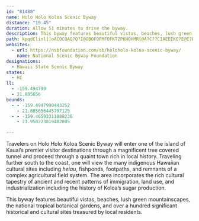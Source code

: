 ```yaml
---
id: "81480"
name: Holo Holo Koloa Scenic Byway
distance: "19.45"
duration: Allow 51 minutes to drive the byway.
description: This byway features beautiful vistas, beaches, lush green mountainscapes, the national tropical botanical gardens, and over a hundred significant historical and cultural sites treasured by local residents.
path: kpqdClinl]]oACOCQAQ?Q?I@GBOFOFMFOFKTZPKHOHMR[@A?C??CIAEEEKO?E@E?E@GAMAKCKAIIWS_@S_@ACe@m@c@k@MOGMCCIMCGEMGOEQASAU@U@S`@uDFo@DWFSHUHQb@k@DIBG@IBG?I?G?I?GAGCIa@cBAIAIAI?K@I@I@GBIBEXk@NSPKTOf@WNMFGHKBEHMHSRk@Vw@Tq@f@{AN]Pc@\}@b@iAP]N[HMz@{AlA{B`BuCDKDMBMBM?Q?SEoAGoDGwB?_AF}@Hu@ReC@IBMDQBI?AHQXm@LYFQBODSBS?S?oA@Q?[Fo@Hm@?CJe@BKTu@FOHSNa@@GJYHYHg@Be@@O@SAc@Am@Ae@??Bm@He@H_@jByOB_@?]AS?KE]I]K[OYIKIIUSWQWOaDiBLQRA`ADT@z@DvAH\BL?P@PAPELAjD{Al@[ZOf@Yf@[b@a@b@a@^e@FIR]Vo@Ti@^}@\_Ap@eBVw@Py@PeADa@BWG?O?qB?o@@uAB]?iFHUGOGMMGE^{@Ts@JWH[Nw@Ly@pAeMb@MLAHKFUH_@DQ`@?BAXDL?h@e@LGLCPGQFMBMFi@d@M?YEC@a@?EPI^GTIJM@c@LqAdMMx@Ov@IZKVUr@_@z@FDLLNFTFhFI\?tACn@ApB?N?F?Da@@W@_@?}@?k@AcBAgA?E?QAy@?K?]?C?_AA_A?{@Bc@?CBw@BWDU@Gd@VZo@[n@e@WAFETCVCv@?BCb@?z@@~@?~@?B?\?J@x@?P?D@fA@bB?j@?|@A^AVE`@G?O?qB?o@@uAB]?iFHUGOGMMGE^{@Ts@JWH[Nw@Ly@pAeMFe@LgAReAFi@Nu@N_ALc@r@eDFYpA}FvDiOt@PfEbAh@B^?vAKZBJBPFTHVHHBB@D@PDIZM`@La@H[D[DWB]?M?K?S?G?E?}@?O@U?C@M@IBQF_@`@}Bb@uBHa@BMLYDGDIDGFGFEHEFCJCJAHCJCHCHEJIFEFGb@q@f@}@bAo@HM@I?KeA}@CIDKp@{@r@kAHOHULm@H]h@uBJe@b@[rAkAHIHUHSDOBODU?SCUCQi@cBEMg@uAAAKWKOKIQMOImAWICAAIAqBc@a@CI?Ga@GU]oAICG?MA?KAI?KAKAEAECMIMEMEKAKAOAOAQCICIEGGIIQM[EOCO?O?K?]DADC@C?A@E@CACACCCCCEAC?EB??A?CBABAF@D@DBBD@D@?\?J?NBNDNLZHPFHDFBHBH@P@N@N@JDJDLHLBL@D@D@J?J@H?JDf@FPDLDJDLDJL@FAHAF`@[@s@Jg@Pk@Ti@l@KLGJsAvCSXIJYP[N_@LwAHwAHkAD{@FEy@O_DI_Bm@eM[mCE[I]I[M[OY_BeCa@q@Uc@Sa@Ui@m@}AO_@S_@S[U[WYYWZm@BCFILIHCdCc@HAh@KvFy@LELId@a@JHNJRDRBDCFAhAKiAJG@EBSCSEOKKIe@`@MHMDwFx@i@JI@eCb@IBMHGHCB[l@XVVXTZRZR^N^l@|ATh@R`@Tb@`@p@~AdCNXLZHZH\DZZlCl@dMH~AN~CM^QLg@N_AJk@HeATk@Tc@TA?i@\sD|C}AnAi@`@m@Zq@Vq@Rq@Nu@HgHfAqYjEoMnBiAReBb@s@TSJkEnBaf@bWyAj@kAf@mAZiBVeBH{B?aBCAdHAZCXEXIVKTMTqBrCMLEFSRUPKHKDWJgA`@KFIFIJGJGJELCLALAN@L@|A@nAClACv@C`@E`@_B_@OEMCA?QAO?O@OBOFMFqAl@u@^s@ZqAh@MHIJIRGPJFJHJJFJJ\L^Nd@Rl@`AfCz@zBVf@BHBB^p@@@JTBLPt@Nt@F`@b@Mn@GbAKbAExBM|CQ}CPyBLcADcAJo@Fc@LGa@Ou@Qu@CMMWc@u@CIWg@i@Lu@JWBwEf@i@Fk@BmC@aB@uB?y@AeCBs@HaB\eA`@oBv@gBn@gA^s@XsHvCeAV{@NwAPa@BmAN}JnAoB\mFjA_ANa@Bi@@aHMkHIwECgj@k@_@Cs@Qk@W{@m@a@Sw@Y]EWA[@w@Fc@L[Ns@`@SH]Ny@Nm@?sAKw@Ae@BsCX_ADK@YA_@G[O{A{@]]g@Co@Kq@Ew@C{@GeBOmGq@}KiAgWaCgHq@sFk@eGe@_@GC?
websites:
  - url: https://nsbfoundation.com/sb/holoholo-koloa-scenic-byway/
    name: National Scenic Byway Foundation
designations:
  - Hawaii State Scenic Byway
states:
  - HI
ll:
  - -159.494799
  - 21.885656
bounds:
  - - -159.4947990443252
    - 21.885656445797125
  - - -159.46593311088236
    - 21.950223819482005

---
```


Travelers on Holo Holo Koloa Scenic Byway will enter one of the island of Kauai’s premier visitor destinations through a magnificent tree covered tunnel and proceed through a quaint town rich in local history. Traveling further south to the coast, one will view the many indigenous Hawaiian cultural sites including _heiau_, fishponds, footpaths, and remnants of a complex agricultural field system. The area incorporates the rich cultural tapestry of ancient and recent patterns of immigration, land use, and industrialization including the history of Koloa’s sugar production.

This byway features beautiful vistas, beaches, lush green mountainscapes, the national tropical botanical gardens, and over a hundred significant historical and cultural sites treasured by local residents.
